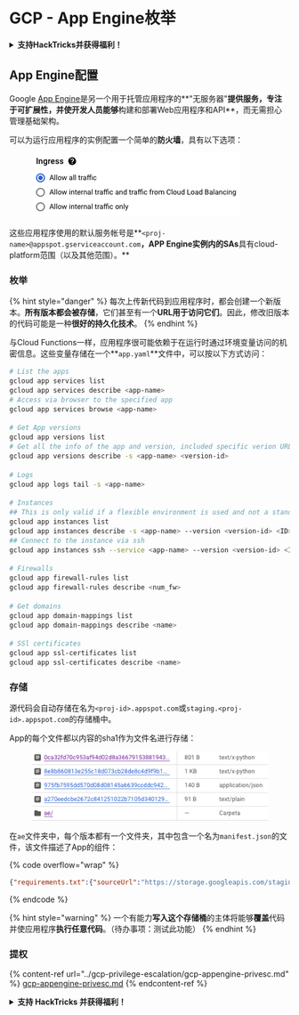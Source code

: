 # GCP - App Engine枚举

<details>

<summary><strong>支持HackTricks并获得福利！</strong></summary>

* 如果您想在HackTricks中看到您的公司广告，或者如果您想访问PEASS的最新版本或下载PDF格式的HackTricks，请查看[**SUBSCRIPTION PLANS**](https://github.com/sponsors/carlospolop)！
* 获取[**官方PEASS和HackTricks周边产品**](https://peass.creator-spring.com)
* 发现[**PEASS家族**](https://opensea.io/collection/the-peass-family)，我们的独家[**NFTs**](https://opensea.io/collection/the-peass-family)收藏品
* **加入** 💬 [**Discord群组**](https://discord.gg/hRep4RUj7f) 或 [**Telegram群组**](https://t.me/peass) 或 **关注**我在**Twitter**上的🐦 [**@carlospolopm**](https://twitter.com/carlospolopm)**。**
* **通过向** [**HackTricks**](https://github.com/carlospolop/hacktricks) **和** [**HackTricks Cloud**](https://github.com/carlospolop/hacktricks-cloud) **github仓库提交PR来分享您的黑客技巧。**

</details>

## App Engine配置 <a href="#reviewing-app-engine-configurations" id="reviewing-app-engine-configurations"></a>

Google [App Engine](https://cloud.google.com/appengine/)是另一个用于托管应用程序的**"无服务器"**提供服务，专注于可扩展性，并使开发人员能够**构建和部署Web应用程序和API**，而无需担心管理基础架构。

可以为运行应用程序的实例配置一个简单的**防火墙**，具有以下选项：

<figure><img src="../../../.gitbook/assets/image (3) (1).png" alt=""><figcaption></figcaption></figure>

这些应用程序使用的默认服务帐号是**`<proj-name>@appspot.gserviceaccount.com`**，APP Engine实例内的SAs**具有cloud-platform范围（以及其他范围）。**

### 枚举

{% hint style="danger" %}
每次上传新代码到应用程序时，都会创建一个新版本。**所有版本都会被存储**，它们甚至有一个**URL用于访问它们**。因此，修改旧版本的代码可能是一种**很好的持久化技术**。
{% endhint %}

与Cloud Functions一样，应用程序很可能依赖于在运行时通过环境变量访问的机密信息。这些变量存储在一个**`app.yaml`**文件中，可以按以下方式访问：
```bash
# List the apps
gcloud app services list
gcloud app services describe <app-name>
# Access via browser to the specified app
gcloud app services browse <app-name>

# Get App versions
gcloud app versions list
# Get all the info of the app and version, included specific verion URL and the env
gcloud app versions describe -s <app-name> <version-id>

# Logs
gcloud app logs tail -s <app-name>

# Instances
## This is only valid if a flexible environment is used and not a standard one
gcloud app instances list
gcloud app instances describe -s <app-name> --version <version-id> <ID>
## Connect to the instance via ssh
gcloud app instances ssh --service <app-name> --version <version-id> <ID>

# Firewalls
gcloud app firewall-rules list
gcloud app firewall-rules describe <num_fw>

# Get domains
gcloud app domain-mappings list
gcloud app domain-mappings describe <name>

# SSl certificates
gcloud app ssl-certificates list
gcloud app ssl-certificates describe <name>
```
### 存储

源代码会自动存储在名为`<proj-id>.appspot.com`或`staging.<proj-id>.appspot.com`的存储桶中。

App的每个文件都以内容的sha1作为文件名进行存储：

<figure><img src="../../../.gitbook/assets/image (4) (6).png" alt=""><figcaption></figcaption></figure>

在`ae`文件夹中，每个版本都有一个文件夹，其中包含一个名为`manifest.json`的文件，该文件描述了App的组件：&#x20;

{% code overflow="wrap" %}
```json
{"requirements.txt":{"sourceUrl":"https://storage.googleapis.com/staging.onboarding-host-98efbf97812843.appspot.com/a270eedcbe2672c841251022b7105d340129d108","sha1Sum":"a270eedc_be2672c8_41251022_b7105d34_0129d108"},"main_test.py":{"sourceUrl":"https://storage.googleapis.com/staging.onboarding-host-98efbf97812843.appspot.com/0ca32fd70c953af94d02d8a36679153881943f32","sha1Sum":"0ca32fd7_0c953af9_4d02d8a ...
```
{% endcode %}

{% hint style="warning" %}
一个有能力**写入这个存储桶**的主体将能够**覆盖**代码并使应用程序**执行任意代码**。（待办事项：测试此功能）
{% endhint %}

### 提权

{% content-ref url="../gcp-privilege-escalation/gcp-appengine-privesc.md" %}
[gcp-appengine-privesc.md](../gcp-privilege-escalation/gcp-appengine-privesc.md)
{% endcontent-ref %}

<details>

<summary><strong>支持 HackTricks 并获得福利！</strong></summary>

* 如果您想在 HackTricks 中看到您的**公司广告**，或者如果您想访问**PEASS 的最新版本或下载 HackTricks 的 PDF**，请查看[**订阅计划**](https://github.com/sponsors/carlospolop)！
* 获取[**官方 PEASS 和 HackTricks 商品**](https://peass.creator-spring.com)
* 发现[**PEASS 家族**](https://opensea.io/collection/the-peass-family)，我们的独家[**NFT**](https://opensea.io/collection/the-peass-family)收藏品
* **加入** 💬 [**Discord 群组**](https://discord.gg/hRep4RUj7f) 或 [**Telegram 群组**](https://t.me/peass) 或 **关注**我的 **Twitter** 🐦 [**@carlospolopm**](https://twitter.com/carlospolopm)**。**
* **通过向** [**HackTricks**](https://github.com/carlospolop/hacktricks) **和** [**HackTricks Cloud**](https://github.com/carlospolop/hacktricks-cloud) **github 仓库提交 PR 来分享您的黑客技巧。**

</details>
